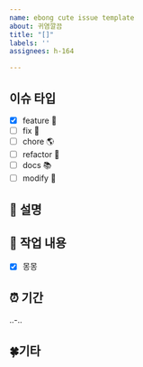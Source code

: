 ```yaml
---
name: ebong cute issue template
about: 귀염깔끔
title: "[]"
labels: ''
assignees: h-164

---
```


## 이슈 타입
- [x] feature 🚀
- [ ] fix 🐞
- [ ] chore 🌎
- [ ] refactor 🔄
- [ ] docs 📚
- [ ] modify 🔨

## 📝 설명

## 🔎 작업 내용
- [x] 몽몽

## ⏰ 기간
..-..

## 🍀기타
